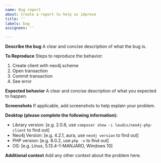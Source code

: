 ```yaml
---
name: Bug report
about: Create a report to help us improve
title: ''
labels: bug
assignees: ''

---
```


**Describe the bug**
A clear and concise description of what the bug is.

**To Reproduce**
Steps to reproduce the behavior:
1. Create client with neo4j scheme 
2. Open transaction 
3. Commit transaction
4. See error

**Expected behavior**
A clear and concise description of what you expected to happen.

**Screenshots**
If applicable, add screenshots to help explain your problem.

**Desktop (please complete the following information):**
 - Library version: [e.g. 2.0.8, use `composer show -i laudis/neo4j-php-client` to find out]
 - Neo4j Version: [e.g. 4.2.1, aura, use `neo4j version` to find out]
 - PHP version: [e.g. 8.0.2, use `php -v` to find out]
 - OS: [e.g. Linux, 5.13.4-1-MANJARO, Windows 10]

**Additional context**
Add any other context about the problem here.
